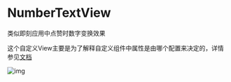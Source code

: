 # NumberTextView

类似即刻应用中点赞时数字变换效果

这个自定义View主要是为了解释自定义组件中属性是由哪个配置来决定的，详情参见[文档](docs/自定义View的一点小技巧.md)

![img](docs/customview_daynight.png)

